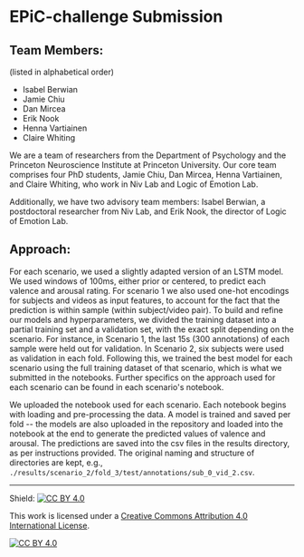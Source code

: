 # EPiC-challenge Submission

## Team Members: 
(listed in alphabetical order)  

- Isabel Berwian  
- Jamie Chiu
- Dan Mircea
- Erik Nook
- Henna Vartiainen
- Claire Whiting 

We are a team of researchers from the Department of Psychology and the Princeton Neuroscience Institute at Princeton University. Our core team comprises four PhD students, Jamie Chiu, Dan Mircea, Henna Vartiainen, and Claire Whiting, who work in Niv Lab and Logic of Emotion Lab.  

Additionally, we have two advisory team members: Isabel Berwian, a postdoctoral researcher from Niv Lab, and Erik Nook, the director of Logic of Emotion Lab.

## Approach:

For each scenario, we used a slightly adapted version of an LSTM model. We used windows of 100ms, either prior or centered, to predict each valence and arousal rating. For scenario 1 we also used one-hot encodings for subjects and videos as input features, to account for the fact that the prediction is within sample (within subject/video pair). To build and refine our models and hyperparameters, we divided the training dataset into a partial training set and a validation set, with the exact split depending on the scenario. For instance, in Scenario 1, the last 15s (300 annotations) of each sample were held out for validation. In Scenario 2, six subjects were used as validation in each fold. Following this, we trained the best model for each scenario using the full training dataset of that scenario, which is what we submitted in the notebooks. Further specifics on the approach used for each scenario can be found in each scenario's notebook.

We uploaded the notebook used for each scenario. Each notebook begins with loading and pre-processing the data. A model is trained and saved per fold -- the models are also uploaded in the repository and loaded into the notebook at the end to generate the predicted values of valence and arousal. The predictions are saved into the csv files in the results directory, as per instructions provided. The original naming and structure of directories are kept, e.g., `./results/scenario_2/fold_3/test/annotations/sub_0_vid_2.csv`.

---

Shield: [![CC BY 4.0][cc-by-shield]][cc-by]

This work is licensed under a
[Creative Commons Attribution 4.0 International License][cc-by].

[![CC BY 4.0][cc-by-image]][cc-by]

[cc-by]: http://creativecommons.org/licenses/by/4.0/
[cc-by-image]: https://i.creativecommons.org/l/by/4.0/88x31.png
[cc-by-shield]: https://img.shields.io/badge/License-CC%20BY%204.0-lightgrey.svg
